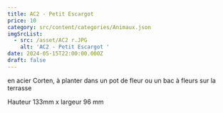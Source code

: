 ```yaml
---
title: AC2 - Petit Escargot
price: 10
category: src/content/categories/Animaux.json
imgSrcList:
  - src: /asset/AC2 r.JPG
    alt: 'AC2 - Petit Escargot '
date: 2024-05-15T22:00:00.000Z
draft: false
---
```


en acier Corten, à planter dans un pot de fleur ou un bac à fleurs sur la terrasse

Hauteur 133mm x largeur 96 mm
